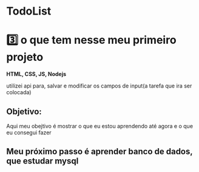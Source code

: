 # TodoList 
# 3️⃣ o que tem nesse meu primeiro projeto

**HTML, CSS, JS, Nodejs**

utilizei api para, salvar e modificar os campos de input(a tarefa que ira ser colocada)

## Objetivo:

Aqui meu obejtivo é mostrar o que eu estou aprendendo até agora e o que eu consegui fazer

## Meu próximo passo é aprender banco de dados, que estudar mysql